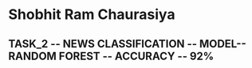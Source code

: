 # Shobhit Ram Chaurasiya

## TASK_2 -- NEWS CLASSIFICATION -- MODEL-- RANDOM FOREST -- ACCURACY -- 92%
